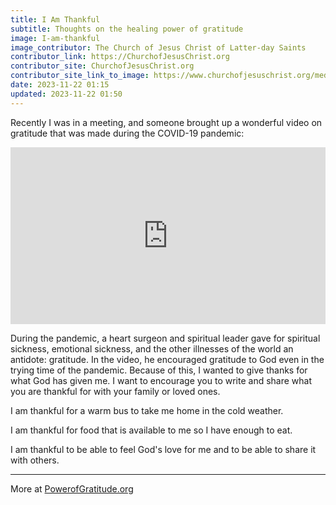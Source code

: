 ```yaml
---
title: I Am Thankful
subtitle: Thoughts on the healing power of gratitude
image: I-am-thankful
image_contributor: The Church of Jesus Christ of Latter-day Saints
contributor_link: https://ChurchofJesusChrist.org
contributor_site: ChurchofJesusChrist.org
contributor_site_link_to_image: https://www.churchofjesuschrist.org/media/video/2020-11-1100-president-russell-m-nelson-on-the-healing-power-of-gratitude?lang=eng
date: 2023-11-22 01:15
updated: 2023-11-22 01:50
---
```


Recently I was in a meeting, and someone brought up a wonderful video on gratitude that was made during the COVID-19 pandemic:

<style>.embed-container { position: relative; padding-bottom: 56.25%; height: 0; overflow: hidden; max-width: 100%; } .embed-container iframe, .embed-container object, .embed-container embed { position: absolute; top: 0; left: 0; width: 100%; height: 100%; }</style><div class='embed-container'><iframe src='https://www.youtube.com/embed/i51gcWCs-Ho' frameborder='0' allowfullscreen></iframe></div>

During the pandemic, a heart surgeon and spiritual leader gave for spiritual sickness, emotional sickness, and the other illnesses of the world an antidote: gratitude. In the video, he encouraged gratitude to God even in the trying time of the pandemic. Because of this, I wanted to give thanks for what God has given me. I want to encourage you to write and share what you are thankful for with your family or loved ones.

I am thankful for a warm bus to take me home in the cold weather.

I am thankful for food that is available to me so I have enough to eat.

I am thankful to be able to feel God's love for me and to be able to share it with others.

<hr>

More at <a href="https://powerofgratitude.org">PowerofGratitude.org</a>
